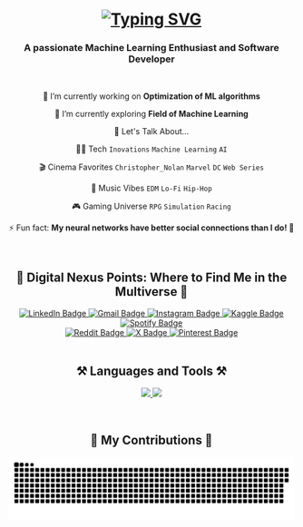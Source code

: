 <h1 align="center">
    <a href="https://git.io/typing-svg"><img src="https://readme-typing-svg.demolab.com?    font=Fira+Code&size=35&center=true&vCenter=true&color=FF3DFB&width=600&pause=1000&lines=Hi%2C+I+am++Ayush+Sahu!;NeXuS+to+the+Digital+Realm" alt="Typing SVG" /></a>
</h1>

<h3 align="center">A passionate Machine Learning Enthusiast and Software Developer </h3>
  
<br/>

<div align="center">

🔭 I’m currently working on **Optimization of ML algorithms**

🌱 I’m currently exploring **Field of Machine Learning**

💬 Let's Talk About...

👨‍💻 Tech
`Inovations` `Machine Learning` `AI`

🎬 Cinema Favorites
`Christopher_Nolan` `Marvel` `DC` `Web Series`

🎵 Music Vibes
`EDM` `Lo-Fi` `Hip-Hop`

🎮 Gaming Universe
`RPG` `Simulation` `Racing`

⚡ Fun fact: **My neural networks have better social connections than I do! 🤖**

<br/>
<h2 align="center">🌌 Digital Nexus Points: Where to Find Me in the Multiverse 🌠</h2>

<div align="center">

<a href="https://www.linkedin.com/in/ayush-sahu-7699b91b6/" target="_blank">
  <img src="https://img.shields.io/badge/LinkedIn-0077B5?style=for-the-badge&logo=linkedin&logoColor=white" alt="LinkedIn Badge"/>
</a>  
<a href="mailto:ayush.sahu0621@gmail.com" target="_blank">
  <img src="https://img.shields.io/badge/Gmail-D14836?style=for-the-badge&logo=gmail&logoColor=white" alt="Gmail Badge"/>
</a>
<a href="https://www.instagram.com/a_y_u_s_h_0621/" target="_blank">
  <img src="https://img.shields.io/badge/Instagram-E4405F?style=for-the-badge&logo=instagram&logoColor=white" alt="Instagram Badge"/>
</a>
<a href="https://www.kaggle.com/nexus0621" target="_blank">
  <img src="https://img.shields.io/badge/Kaggle-20BEFF?style=for-the-badge&logo=kaggle&logoColor=white" alt="Kaggle Badge"/>
</a>
<a href="https://open.spotify.com/user/y5oexngivg3h0s6x3d3vhevzz" target="_blank">
  <img src="https://img.shields.io/badge/Spotify-1ED760?&style=for-the-badge&logo=spotify&logoColor=white" alt="Spotify Badge"/>
</a>
<br/>
<a href="https://www.reddit.com/user/NeXuS0602/" target="_blank">
  <img src="https://img.shields.io/badge/Reddit-FF4500?style=for-the-badge&logo=reddit&logoColor=white" alt="Reddit Badge"/>
</a>
<a href="https://x.com/Nexus0602" target="_blank">
  <img src="https://img.shields.io/badge/X-000000?style=for-the-badge&logo=x&logoColor=white" alt="X Badge"/>
</a>
<a href="https://in.pinterest.com/aks507101/" target="_blank">
  <img src="https://img.shields.io/badge/Pinterest-%23E60023.svg?&style=for-the-badge&logo=Pinterest&logoColor=white" alt="Pinterest Badge"/>
</a>

</div>

<br/>
<h2 align="center">⚒️ Languages and Tools ⚒️</h3>
<p align="center">
  <a href="https://skillicons.dev">
    <img src="https://skillicons.dev/icons?i=python,c,cpp,html,css,mysql" />
    <img src="https://skillicons.dev/icons?i=git,vscode,pycharm,ps,pr,ae,xd,anaconda,tensorflow,pytorch" />
  </a>
</p>

<br/>
<h2 align="center">🐍 My Contributions 🐍</h2>
<div align="center">
  <img alt="snake eating my contributions" src="https://raw.githubusercontent.com/NeXuSuss/NeXuSuss/output/github-contribution-grid-snake.svg" />
</div>
